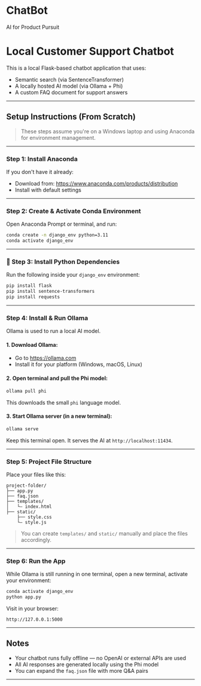 # ChatBot
AI for Product Pursuit
# Local Customer Support Chatbot

This is a local Flask-based chatbot application that uses:
- Semantic search (via SentenceTransformer)
- A locally hosted AI model (via Ollama + Phi)
- A custom FAQ document for support answers

---

## Setup Instructions (From Scratch)

> These steps assume you're on a Windows laptop and using Anaconda for environment management.

---

### Step 1: Install Anaconda

If you don't have it already:

- Download from: https://www.anaconda.com/products/distribution
- Install with default settings

---

### Step 2: Create & Activate Conda Environment

Open Anaconda Prompt or terminal, and run:

```bash
conda create -n django_env python=3.11
conda activate django_env
```

---

### 📆 Step 3: Install Python Dependencies

Run the following inside your `django_env` environment:

```bash
pip install flask
pip install sentence-transformers
pip install requests
```

---

### Step 4: Install & Run Ollama

Ollama is used to run a local AI model.

#### 1. Download Ollama:
- Go to https://ollama.com
- Install it for your platform (Windows, macOS, Linux)

#### 2. Open terminal and pull the Phi model:

```bash
ollama pull phi
```

This downloads the small `phi` language model.

#### 3. Start Ollama server (in a new terminal):

```bash
ollama serve
```

Keep this terminal open. It serves the AI at `http://localhost:11434`.

---

### Step 5: Project File Structure

Place your files like this:

```
project-folder/
├── app.py
├── faq.json
├── templates/
│   └— index.html
├── static/
    ├── style.css
    └— style.js
```

> You can create `templates/` and `static/` manually and place the files accordingly.

---

### Step 6: Run the App

While Ollama is still running in one terminal, open a new terminal, activate your environment:

```bash
conda activate django_env
python app.py
```

Visit in your browser:

```
http://127.0.0.1:5000
```

---

## Notes

- Your chatbot runs fully offline — no OpenAI or external APIs are used
- All AI responses are generated locally using the Phi model
- You can expand the `faq.json` file with more Q&A pairs

---

